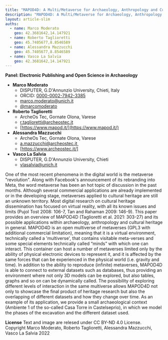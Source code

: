 ```yaml
---
title: "MAPOD4D: A Multi/Metaverse for Archaeology, Anthropology and Cultural Heritage"
description: "MAPOD4D: A Multi/Metaverse for Archaeology, Anthropology and Cultural Heritage"
layout: article-slim
auths:
  - name: Marco Moderato
    geo: 42.3681642,14.147921
  - name: Roberto Taglioretti
    geo: 45.7405677,8.8546589
  - name: Alessandra Mazzucchi
    geo: 45.7405677,8.8546589
  - name: Vasco La Salvia
    geo: 42.3681642,14.147921
---
```


**Panel: Electronic Publishing and Open Science in Archaeology**

- **Marco Moderato**
  - DISPUTER, G.D'Annunzio University, Chieti, Italy
  - ORCID: [0000-0002-7942-3385](https://orcid.org/0000-0002-7942-3385)
  - [marco.moderato@unich.it](mailto:marco.moderato@unich.it)
  - [@marcomoderato](https://twitter.com/marcomoderato)
- **Roberto Taglioretti**
  - ArcheOs Tec, Gornate Olona, Varese
  - [r.taglioretti@archeostec.it](mailto:r.taglioretti@archeostec.it)
  - [https://www.mapod.it/](https://www.mapod.it/)
- **Alessandra Mazzucchi**
  - ArcheOs Tec, Gornate Olona, Varese
  - [a.mazzucchi@archeostec.it ](mailto:a.mazzucchi@archeostec.it)
  - [https://www.archeostec.it/]
- **Vasco La Salvia**
  - DISPUTER, G.D'Annunzio University, Chieti
  - [vlasalvia@unich.it](mailto:vlasalvia@unich.it)

One of the most recent phenomena in the digital world is the metaverse "revolution". Along with Facebook's announcement of its rebranding into Meta, the word metaverse has been an hot topic of discussion in the past months. Although several commercial applications are already implemented or in the developing stage, metaverses applied to cultural heritage are still an unknown territory. Most digital research on cultural heritage dissemination has focused on virtual reality, with all its known issues and limits (Pujol Tost 2008: 106-7, Tan and Rahaman 2009: 146-9). This paper provides an overview of MAPOD4D (Taglioretti et al. 2021: 303-27) and its possible applications within archaeology, anthropology and cultural heritage in general. MAPOD4D is an open multiverse of metaverses (GPL3 with additional commercial limitation), meaning that it is a virtual environment, technically called a 'multiverse', that contains visitable meta-verses and some special elements technically called “minds” with which one can interact. This container can host a number of metaverses limited only by the ability of physical electronic devices to represent it, and it is affected by the same forces that can be experienced in the physical world (i.e. gravity and time). In addition to the ability to reproduce (infinite) metaverses, MAPOD4D is able to connect to external datasets such as databases, thus providing an environment where not only 3D models can be explored, but also tables, graphs and so on can be dynamically called. The possibility of exploring different levels of interaction in the same multiverse allows MAPOD4D not only to showcase the final product of heritage research but also the overlapping of different datasets and how they change over time. As an example of its application, we provide a small archaeological context (Ambiente 1 of the so-called Casa Torre in Castelseprio), in which we model the phases of the excavation and the different dataset used.



**License**
Text and image are relesed under CC BY-ND 4.0 License. Copyright Marco Moderato, Roberto Taglioretti, Alessandra Mazzucchi, Vasco La Salvia 2022